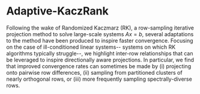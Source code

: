 # Adaptive-KaczRank

Following the wake of Randomized Kaczmarz (RK), a row-sampling  iterative projection method to solve large-scale systems $Ax=b$, several adaptations to the method have been produced to inspire faster convergence. Focusing on the case of ill-conditioned linear systems-- systems on which RK algorithms typically struggle--, we highlight inter-row relationships that can be leveraged to inspire directionally aware projections. In particular, we find that improved convergence rates can sometimes be made by (i) projecting onto pairwise row differences, (ii) sampling from partitioned clusters of nearly orthogonal rows, or (iii) more frequently sampling spectrally-diverse rows. 
